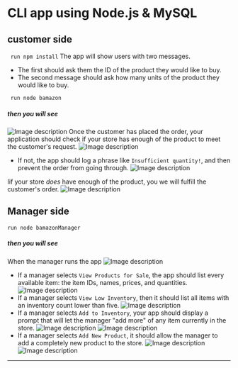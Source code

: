 # CLI app using Node.js & MySQL

## customer side
``` run npm install```
 The app will show users with two messages.

   * The first should ask them the ID of the product they would like to buy.
   * The second message should ask how many units of the product they would like to buy.

``` run node bamazon```
##### then you will see
![Image description](https://wangx733.github.io/cli-apps/bamazon/images/1.png)
Once the customer has placed the order, your application should check if your store has enough of the product to meet the customer's request.
![Image description](https://wangx733.github.io/cli-apps/bamazon/images/2.png)
   * If not, the app should log a phrase like `Insufficient quantity!`, and then prevent the order from going through.
![Image description](https://wangx733.github.io/cli-apps/bamazon/images/4.png)

Iif your store _does_ have enough of the product, you we will fulfill the customer's order.
![Image description](https://wangx733.github.io/cli-apps/bamazon/images/3.png)




## Manager side
```run node bamazonManager```
##### then you will see
When the manager runs the app
    ![Image description](https://wangx733.github.io/cli-apps/bamazon/images/5.png)

  * If a manager selects `View Products for Sale`, the app should list every available item: the item IDs, names, prices, and quantities.
![Image description](https://wangx733.github.io/cli-apps/bamazon/images/6.png)
  * If a manager selects `View Low Inventory`, then it should list all items with an inventory count lower than five.
![Image description](https://wangx733.github.io/cli-apps/bamazon/images/7.png)
  * If a manager selects `Add to Inventory`, your app should display a prompt that will let the manager "add more" of any item currently in the store.
![Image description](https://wangx733.github.io/cli-apps/bamazon/images/8.png)
![Image description](https://wangx733.github.io/cli-apps/bamazon/images/9.png)
  * If a manager selects `Add New Product`, it should allow the manager to add a completely new product to the store.
![Image description](https://wangx733.github.io/cli-apps/bamazon/images/10.png)
![Image description](https://wangx733.github.io/cli-apps/bamazon/images/11.png)
- - -

